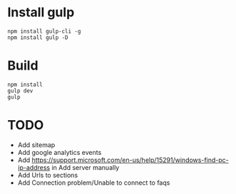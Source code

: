 # Install gulp
```
npm install gulp-cli -g
npm install gulp -D
```

# Build
```
npm install
gulp dev
gulp
```

# TODO
- Add sitemap
- Add google analytics events
- Add https://support.microsoft.com/en-us/help/15291/windows-find-pc-ip-address in Add server manually
- Add Urls to sections
- Add Connection problem/Unable to connect to faqs
